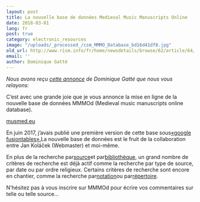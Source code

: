 ```yaml
---
layout: post
title: La nouvelle base de données Medieval Music Manuscripts Online
date: 2018-03-01
lang: fr
post: true
category: electronic_resources
image: "/uploads/_processed_/csm_MMMO_Database_bd16d41df8.jpg"
old_url: http://www.rism.info/fr/home/newsdetails/browse/62/article/64/the-new-database-medieval-music-manuscripts-online.html
email: ''
author: Dominique Gatté
---
```



_Nous avons reçu [cette annonce](http://gregorian-chant.ning.com/group/lesmanuscritsduweb/forum/topics/the-new-database-music-manuscripts-online "Ouvre un lien externe dans une nouvelle fenêtre") de Dominique Gatté que nous vous relayons:_

C’est avec une grande joie que je vous annonce la mise en ligne de la nouvelle base de données MMMOd (Medieval music manuscripts online database).

[musmed.eu](http://musmed.eu)

En juin 2017, j’avais publié une première version de cette base sous[«google fusiontables».](http://gregorian-chant.ning.com/group/lesmanuscritsduweb/forum/topics/new-database-6900-music-manuscripts-online-mmmod)La nouvelle base de données est le fruit de la collaboration entre Jan Koláček (Webmaster) et moi-même.

En plus de la recherche par[source](http://musmed.eu/sources)et par[bibliothèque](http://musmed.eu/archives), un grand nombre de critères de recherche est déjà actif comme la recherche par type de source, par date ou par ordre religieux. Certains critères de recherche sont encore en chantier, comme la recherche par[notation](http://musmed.eu/notation)ou par[répertoire](http://musmed.eu/repertoire).

N'hésitez pas à vous inscrire sur MMMOd pour écrire vos commentaires sur telle ou telle source...



<script type="text/javascript">var switchTo5x=true;</script><script type="text/javascript" src="http://w.sharethis.com/button/buttons.js"></script><script type="text/javascript">stLight.options({publisher: "9b601438-1ce1-49d8-bfd7-9cff5df54c17", doNotHash: false, doNotCopy: false, hashAddressBar: false});</script>
